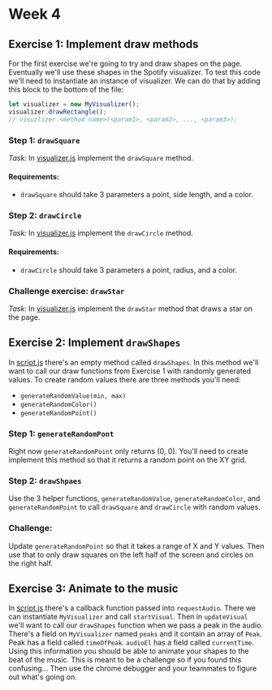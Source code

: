# Week 4

## Exercise 1: Implement draw methods

For the first exercise we're going to try and draw shapes on the page.
Eventually we'll use these shapes in the Spotify visualizer. To test this code
we'll need to instantiate an instance of visualizer. We can do that by adding
this block to the bottom of the file:

```js
let visualizer = new MyVisualizer();
visualizer.drawRectangle(); 
// visuzlizer.<method name>(<param1>, <param2>, ..., <param3>);
```

### Step 1: `drawSquare`

*Task:* In [visualizer.js](/music-animator/visualizer.js) implement the `drawSquare`
method.

#### Requirements:


*  `drawSquare` should take 3 parameters a point, side length, and a color.

### Step 2: `drawCircle`


*Task:* In [visualizer.js](/music-animator/visualizer.js) implement the `drawCircle`
method. 

#### Requirements:


*  `drawCircle` should take 3 parameters a point, radius, and a color.

### Challenge exercise: `drawStar`

*Task:* In [visualizer.js](/music-animator/visualizer.js) implement the `drawStar`
method that draws a star on the page.


## Exercise 2: Implement `drawShapes`

In [script.js](/music-animator/script.js) there's an empty method called `drawShapes`.
In this method we'll want to call our draw functions from Exercise 1 with randomly
generated values. To create random values there are three methods you'll need:

*  `generateRandomValue(min, max)` 
*  `generateRandomColor()`
*  `generateRandomPoint()`


###  Step 1: `generateRandomPont`

Right now `generateRandomPoint` only returns (0, 0). You'll need to create implement
this method so that it returns a random point on the XY grid.


### Step 2: `drawShpaes`

Use the 3 helper functions, `generateRandomValue`, `generateRandomColor`, and `generateRandomPoint`
to call `drawSquare` and `drawCircle` with random values.


### Challenge:

Update `generateRandomPoint` so that it takes a range of X and Y values. Then use
that to only draw squares on the left half of the screen and circles on the right
half.


## Exercise 3: Animate to the music

In [script.js](/music-animator/script.js) there's a callback function passed
into `requestAudio`. There we can instantiate `MyVisualizer` and call `startVisual`.
Then in `updateVisual` we'll want to call our `drawShapes` function when we pass
a peak in the audio. There's a field on `MyVisualizer` named `peaks` and it contain
an array of `Peak`. Peak has a field called `timeOfPeak`. `audioEl` has a field called
`currentTime`. Using this information you should be able to animate your shapes to
the beat of the music. This is meant to be a challenge so if you found this confusing...
Then use the chrome debugger and your teammates to figure out what's going on.
